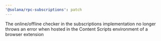 ```yaml
---
'@solana/rpc-subscriptions': patch
---
```


The online/offline checker in the subscriptions implementation no longer throws an error when hosted in the Content Scripts environment of a browser extension
